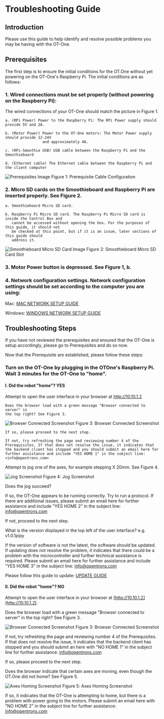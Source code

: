 
# Troubleshooting Guide


## Introduction

Please use this guide to help identify and resolve possible problems you may be having with the OT-One.



## Prerequisites

The first step is to ensure the initial conditions for the OT.One without yet powering on the OT-One's Raspberry Pi.
The initial conditions are as follows:


### 1. Wired connections must be set properly (without powering on the Raspberry Pi):

The wired connections of your OT-One should match the picture in Figure 1.

	a. (RPi Power) Power to the Raspberry Pi: The RPi Power supply should provide 5V and 2A.

	b. (Motor Power) Power to the OT-One motors: The Motor Power supply should provide 12-24V
	                 and approximately 4A.

	c. (RPi-Smoothie USB) USB cable between the Raspberry Pi and the Smoothieboard

	d. (Ethernet cable) The Ethernet cable between the Raspberry Pi and the client computer


![Prerequisites Image](img/Troubleshoot/Prereq.jpg)
Figure 1: Prerequisite Cable Configuration


### 2. Micro SD cards on the Smoothieboard and Raspberry Pi are inserted properly. See Figure 2.

	a. Smoothieboard Micro SD card.

	b. Raspberry Pi Micro SD card. The Raspberry Pi Micro SD card is inside the Control Box and
	   cannot be accessed without opening the box. For the purposes of this guide, it should not
	   be checked at this point, but if it is an issue, later sections of this guide should
	   address it.

![Smoothieboard Micro SD Card Image](img/Troubleshoot/Smoothie_SD.jpg)
Figure 2: Smoothieboard Micro SD Card Slot


### 3. Motor Power button is depressed. See Figure 1, b.


### 4. Network configuration settings. Network configuration settings should be set according to the computer you are using:

Mac: [MAC NETWORK SETUP GUIDE](https://github.com/Opentrons/otone_docs/blob/master/Setup_Mac.md#configure-network-settings)

Windows: [WINDOWS NETWORK SETUP GUIDE](https://github.com/Opentrons/otone_docs/blob/master/Setup_Windows.md#configure-network-settings)





## Troubleshooting Steps

If you have not reviewed the prerequisites and ensured that the OT-One is setup accordingly, please
go to Prerequisites and do so now.

Now that the Prerequisite are established, please follow these steps:

### Turn on the OT-One by plugging in the OTOne's Raspberry Pi. Wait 3 minutes for the OT-One to "home".

#### I. Did the robot "home"? YES

Attempt to open the user interface in your browser at http://10.10.1.2

	Does the browser load with a green message "Browser connected to server" in
	the top right? See Figure 3.

![Browser Connected Screenshot](img/Troubleshoot/Browser_Connected.jpg)
Figure 3: Browser Connected Screenshot

	If so, please proceed to the next step.

	If not, try refreshing the page and reviewing number 4 of the
	Prerequisites. If that does not resolve the issue, it indicates that
	the backend client has stopped and you should submit an email here for
	further assistance and include "YES HOME 1" in the subject line:
	<info@opentrons.com>


Attempt to jog one of the axes, for example stepping X 20mm. See Figure 4.

![Jog Screenshot](img/Troubleshoot/Jog_Screenshot.jpg)
Figure 4: Jog Screenshot

Does the jog succeed?

If so, the OT-One appears to be running correctly. Try to run a protocol.
If there are additional issues, please submit an email here for further
assistance and include "YES HOME 2" in the subject line: <info@opentrons.com>

If not, proceed to the next step.


What is the version displayed in the top left of the user interface? e.g. v1.0.1pipy

If the version of software is not the latest, the software should be updated.
If updating does not resolve the problem, it indicates that there could be a
problem with the microcontroller and further technical assistance is required.
Please submit an email here for further assistance and include "YES HOME 3" in the subject line:
<info@opentrons.com>

Please follow this guide to update: [UPDATE GUIDE](https://github.com/Opentrons/otone_docs/blob/master/SoftwareUpdatingGuide.md)





#### II. Did the robot "home"? NO

Attempt to open the user interface in your browser at [http://10.10.1.2](http://10.10.1.2).

Does the browser load with a green message "Browser connected to server" in the top right? See Figure 3.

![Browser Connected Screenshot](img/Troubleshoot/Browser_Connected.jpg)
Figure 3: Browser Connected Screenshot

If not, try refreshing the page and reviewing number 4 of the Prerequisites. If that does not resolve the issue, it indicates that the backend client has stopped and you should submit an here with "NO HOME 1" in the subject line for further assistance: <info@opentrons.com>

If so, please proceed to the next step.


Does the browser indicate that certain axes are moving, even though the OT.One did not home? See Figure 5.

![Axes Homing Screenshot](img/Troubleshoot/Axes_Homing.jpg)
Figure 5: Axes Homing Screenshot

If so, it indicates that the OT-One is attempting to home, but there is a problem with power going to the motors. Please submit an email here with "NO HOME 2" in the subject line for further assistance: <info@opentrons.com>





